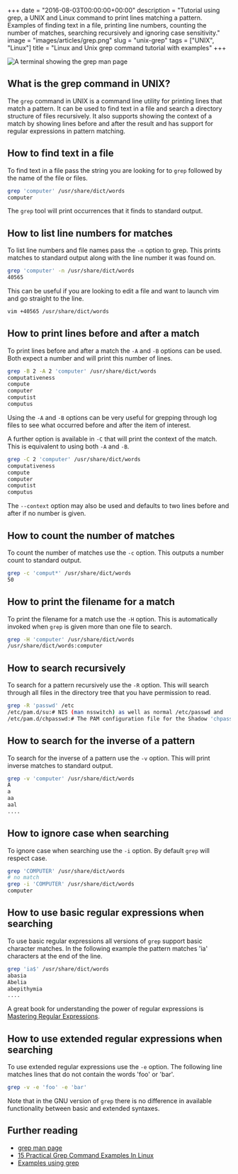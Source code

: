 +++
date = "2016-08-03T00:00:00+00:00"
description = "Tutorial using grep, a UNIX and Linux command to print lines matching a pattern. Examples of finding text in a file, printing line numbers, counting the number of matches, searching recursively and ignoring case sensitivity."
image = "images/articles/grep.png"
slug = "unix-grep"
tags = ["UNIX", "Linux"]
title = "Linux and Unix grep command tutorial with examples"
+++

![A terminal showing the grep man page][2]

## What is the grep command in UNIX?

The `grep` command in UNIX is a command line utility for printing lines that
match a pattern. It can be used to find text in a file and search a directory
structure of files recursively. It also supports showing the context of a match
by showing lines before and after the result and has support for regular
expressions in pattern matching.

## How to find text in a file

To find text in a file pass the string you are looking for to `grep` followed by
the name of the file or files.

```sh
grep 'computer' /usr/share/dict/words
computer
```

The `grep` tool will print occurrences that it finds to standard output.

## How to list line numbers for matches

To list line numbers and file names pass the `-n` option to grep. This prints
matches to standard output along with the line number it was found on.

```sh
grep 'computer' -n /usr/share/dict/words
40565
```

This can be useful if you are looking to edit a file and want to launch vim and
go straight to the line.

```sh
vim +40565 /usr/share/dict/words
```

## How to print lines before and after a match

To print lines before and after a match the `-A` and `-B` options can be used.
Both expect a number and will print this number of lines.

```sh
grep -B 2 -A 2 'computer' /usr/share/dict/words
computativeness
compute
computer
computist
computus
```

Using the `-A` and `-B` options can be very useful for grepping through log
files to see what occurred before and after the item of interest.

A further option is available in `-C` that will print the context of the match.
This is equivalent to using both `-A` and `-B`.

```sh
grep -C 2 'computer' /usr/share/dict/words
computativeness
compute
computer
computist
computus
```

The `--context` option may also be used and defaults to two lines before and
after if no number is given.

## How to count the number of matches

To count the number of matches use the `-c` option. This outputs a number count
to standard output.

```sh
grep -c 'comput*' /usr/share/dict/words
50
```

## How to print the filename for a match

To print the filename for a match use the `-H` option. This is automatically
invoked when `grep` is given more than one file to search.

```sh
grep -H 'computer' /usr/share/dict/words
/usr/share/dict/words:computer
```

## How to search recursively

To search for a pattern recursively use the `-R` option. This will search
through all files in the directory tree that you have permission to read.

```sh
grep -R 'passwd' /etc
/etc/pam.d/su:# NIS (man nsswitch) as well as normal /etc/passwd and
/etc/pam.d/chpasswd:# The PAM configuration file for the Shadow 'chpasswd' service
```

## How to search for the inverse of a pattern

To search for the inverse of a pattern use the `-v` option. This will print
inverse matches to standard output.

```sh
grep -v 'computer' /usr/share/dict/words
A
a
aa
aal
....
```

## How to ignore case when searching

To ignore case when searching use the `-i` option. By default `grep` will
respect case.

```sh
grep 'COMPUTER' /usr/share/dict/words
# no match
grep -i 'COMPUTER' /usr/share/dict/words
computer
```

## How to use basic regular expressions when searching

To use basic regular expressions all versions of `grep` support basic character
matches. In the following example the pattern matches 'ia' characters at the end
of the line.

```sh
grep 'ia$' /usr/share/dict/words
abasia
Abelia
abepithymia
....
```

A great book for understanding the power of regular expressions is [Mastering
Regular Expressions][3].

## How to use extended regular expressions when searching

To use extended regular expressions use the `-e` option. The following line
matches lines that do not contain the words 'foo' or 'bar'.

```sh
grep -v -e 'foo' -e 'bar'
```

Note that in the GNU version of `grep` there is no difference in available
functionality between basic and extended syntaxes.

## Further reading

- [grep man page][1]
- [15 Practical Grep Command Examples In Linux][4]
- [Examples using grep][5]

[1]: http://linux.die.net/man/1/grep
[2]: /images/articles/grep.png
[3]: http://shop.oreilly.com/product/9780596528126.do
[4]: http://www.thegeekstuff.com/2009/03/15-practical-unix-grep-command-examples
[5]: http://tldp.org/LDP/Bash-Beginners-Guide/html/sect_04_02.html
